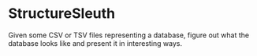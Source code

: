 StructureSleuth
===============

Given some CSV or TSV files representing a database, figure out what the database looks like and present it in interesting ways.
